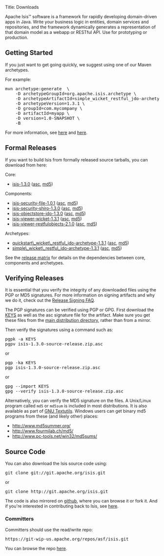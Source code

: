 Title: Downloads

Apache Isis&trade; software is a framework for rapidly developing domain-driven apps in Java. Write your business logic in entities, domain services and repositories, and the framework dynamically generates a representation of that domain model as a webapp or RESTful API.  Use for prototyping or production.

## Getting Started

If you just want to get going quickly, we suggest using one of our Maven archetypes.

For example:

<pre>
mvn archetype:generate  \
    -D archetypeGroupId=org.apache.isis.archetype \
    -D archetypeArtifactId=simple_wicket_restful_jdo-archetype \
    -D archetypeVersion=1.3.1 \
    -D groupId=com.mycompany \
    -D artifactId=myapp \
    -D version=1.0-SNAPSHOT \
    -B
</pre>

For more information, see [here](getting-started/simple-archetype.html) and [here](getting-started/quickstart-archetype.html).

## Formal Releases

If you want to build Isis from formally released source tarballs, you can download from here:

Core:

* [isis-1.3.0](https://www.apache.org/dyn/closer.cgi/isis/isis-core/isis-1.3.0-source-release.zip) ([asc](https://dist.apache.org/repos/dist/release/isis/isis-core/isis-1.3.0-source-release.zip.asc), [md5](https://dist.apache.org/repos/dist/release/isis/isis-core/isis-1.3.0-source-release.zip.md5)) 

Components:

* [isis-security-file-1.0.1](https://www.apache.org/dyn/closer.cgi/isis/component/security/file/isis-security-file-1.0.1-source-release.zip) ([asc](https://dist.apache.org/repos/dist/release/isis/component/security/file/isis-security-file-1.0.1-source-release.zip.asc), [md5](https://dist.apache.org/repos/dist/release/isis/component/security/file/isis-security-file-1.0.1-source-release.zip.md5))
* [isis-security-shiro-1.3.0](https://www.apache.org/dyn/closer.cgi/isis/component/security/shiro/isis-security-shiro-1.3.0-source-release.zip) ([asc](https://dist.apache.org/repos/dist/release/isis/component/security/shiro/isis-security-shiro-1.3.0-source-release.zip.asc), [md5](https://dist.apache.org/repos/dist/release/isis/component/security/shiro/isis-security-shiro-1.3.0-source-release.zip.md5))
* [isis-objectstore-jdo-1.3.0](https://www.apache.org/dyn/closer.cgi/isis/component/objectstore/jdo/isis-objectstore-jdo-1.3.0-source-release.zip) ([asc](https://dist.apache.org/repos/dist/release/isis/component/objectstore/jdo/isis-objectstore-jdo-1.3.0-source-release.zip.asc), [md5](https://dist.apache.org/repos/dist/release/isis/component/objectstore/jdo/isis-objectstore-jdo-1.3.0-source-release.zip.md5))
* [isis-viewer-wicket-1.3.1](https://www.apache.org/dyn/closer.cgi/isis/component/viewer/wicket/isis-viewer-wicket-1.3.1-source-release.zip) ([asc](https://dist.apache.org/repos/dist/release/isis/component/viewer/wicket/isis-viewer-wicket-1.3.1-source-release.zip.asc), [md5](https://dist.apache.org/repos/dist/release/isis/component/viewer/wicket/isis-viewer-wicket-1.3.1-source-release.zip.md5))
* [isis-viewer-restfulobjects-2.1.0](https://www.apache.org/dyn/closer.cgi/isis/component/viewer/restfulobjects/isis-viewer-restfulobjects-2.1.0-source-release.zip) ([asc](https://dist.apache.org/repos/dist/release/isis/component/viewer/restfulobjects/isis-viewer-restfulobjects-2.1.0-source-release.zip.asc), [md5](https://dist.apache.org/repos/dist/release/isis/component/viewer/restfulobjects/isis-viewer-restfulobjects-2.1.0-source-release.zip.md5))

Archetypes:

* [quickstart\\_wicket\\_restful_jdo-archetype-1.3.1](https://www.apache.org/dyn/closer.cgi/isis/archetype/quickstart_wicket_restful_jdo-archetype/quickstart_wicket_restful_jdo-archetype-1.3.1-source-release.zip) ([asc](https://dist.apache.org/repos/dist/release/isis/archetype/quickstart_wicket_restful_jdo-archetype/quickstart_wicket_restful_jdo-archetype-1.3.1-source-release.zip.asc), [md5](https://dist.apache.org/repos/dist/release/isis/archetype/quickstart_wicket_restful_jdo-archetype/quickstart_wicket_restful_jdo-archetype-1.3.1-source-release.zip.md5))
* [simple\\_wicket\\_restful_jdo-archetype-1.3.1](https://www.apache.org/dyn/closer.cgi/isis/archetype/simple_wicket_restful_jdo-archetype/simple_wicket_restful_jdo-archetype-1.3.1-source-release.zip) ([asc](https://dist.apache.org/repos/dist/release/isis/archetype/simple_wicket_restful_jdo-archetype/simple_wicket_restful_jdo-archetype-1.3.1-source-release.zip.asc), [md5](https://dist.apache.org/repos/dist/release/isis/archetype/simple_wicket_restful_jdo-archetype/simple_wicket_restful_jdo-archetype-1.3.1-source-release.zip.md5))

See the [release matrix](release-matrix.html) for details on the dependencies between core, components and archetypes.

## Verifying Releases

It is essential that you verify the integrity of any downloaded files using
the PGP or MD5 signatures.  For more information on signing artifacts and
why we do it, check out the
[Release Signing FAQ](http://www.apache.org/dev/release-signing.html).

The PGP signatures can be verified using PGP or GPG.  First download the [KEYS](https://git-wip-us.apache.org/repos/asf/isis/repo?p=isis.git;a=blob_plain;f=KEYS;hb=master) as well as the asc signature file for the artifact.  Make sure you get these files from the [main distribution directory](https://dist.apache.org/repos/dist/release/isis/), rather than from a mirror.

Then verify the signatures using a command such as:

<pre>
pgpk -a KEYS
pgpv isis-1.3.0-source-release.zip.asc
</pre>

or
<pre>
pgp -ka KEYS
pgp isis-1.3.0-source-release.zip.asc
</pre>

or
<pre>
gpg --import KEYS
gpg --verify isis-1.3.0-source-release.zip.asc
</pre>

Alternatively, you can verify the MD5 signature on the files. A Unix/Linux
program called `md5` or `md5sum` is included in most distributions.  It is
also available as part of
[GNU Textutils](http://www.gnu.org/software/textutils/textutils.html).
Windows users can get binary md5 programs from these (and likely other) places:

 * <http://www.md5summer.org/>
 * <http://www.fourmilab.ch/md5/>
 * <http://www.pc-tools.net/win32/md5sums/>


## Source Code

You can also download the Isis source code using:

<pre>
git clone git://git.apache.org/isis.git
</pre>

or

<pre>
git clone http://git.apache.org/isis.git
</pre>

The code is also mirrored on [github](http://github.com/apache/isis), where you can browse it or fork it.   And if you're interested in contributing back to Isis, see [here](contributors/contributing.html).
       
### Committers

Committers should use the read/write repo:

<pre>
https://git-wip-us.apache.org/repos/asf/isis.git
</pre>

You can browse the repo [here](https://git-wip-us.apache.org/repos/asf/isis/repo?p=isis.git;a=summary).

